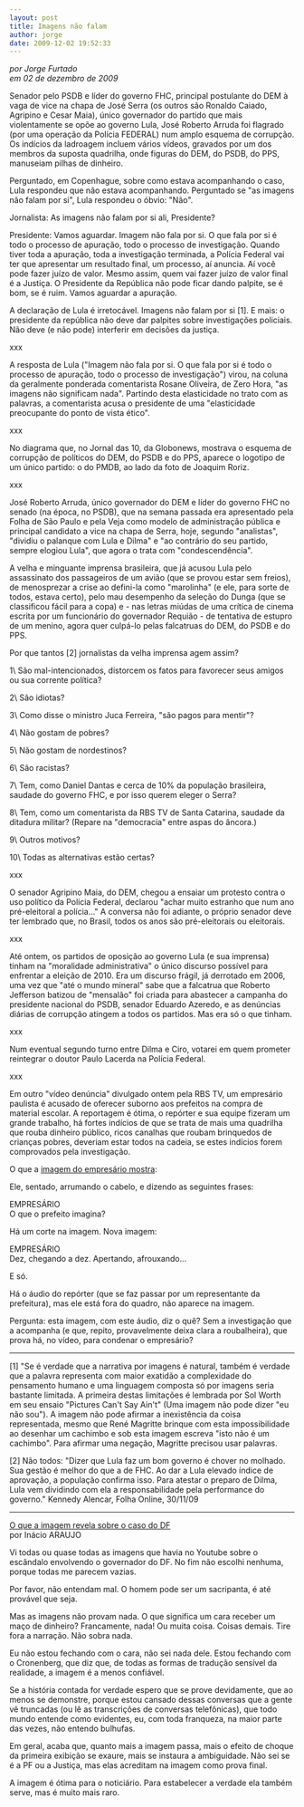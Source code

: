```yaml
---
layout: post
title: Imagens não falam
author: jorge
date: 2009-12-02 19:52:33
---
```

*por Jorge Furtado*\
*em 02 de dezembro de 2009*

Senador pelo PSDB e líder do governo FHC, principal postulante do DEM à vaga de vice na chapa de José Serra (os outros são Ronaldo Caiado, Agripino e Cesar Maia), único governador do partido que mais violentamente se opõe ao governo Lula, José Roberto Arruda foi flagrado (por uma operação da Polícia FEDERAL) num amplo esquema de corrupção. Os indícios da ladroagem incluem vários vídeos, gravados por um dos membros da suposta quadrilha, onde figuras do DEM, do PSDB, do PPS, manuseiam pilhas de dinheiro.

Perguntado, em Copenhague, sobre como estava acompanhando o caso, Lula respondeu que não estava acompanhando. Perguntado se "as imagens não falam por si", Lula respondeu o óbvio: "Não". 

Jornalista: As imagens não falam por si ali, Presidente?

Presidente: Vamos aguardar. Imagem não fala por si. O que fala por si é todo o processo de apuração, todo o processo de investigação. Quando tiver toda a apuração, toda a investigação terminada, a Polícia Federal vai ter que apresentar um resultado final, um processo, aí anuncia. Aí você pode fazer juízo de valor. Mesmo assim, quem vai fazer juízo de valor final é a Justiça. O Presidente da República não pode ficar dando palpite, se é bom, se é ruim. Vamos aguardar a apuração.

A declaração de Lula é irretocável. Imagens não falam por si \[1]. E mais: o presidente da república não deve dar palpites sobre investigações policiais. Não deve (e não pode) interferir em decisões da justiça.

xxx

A resposta de Lula ("Imagem não fala por si. O que fala por si é todo o processo de apuração, todo o processo de investigação") virou, na coluna da geralmente ponderada comentarista Rosane Oliveira, de Zero Hora, "as imagens não significam nada". Partindo desta elasticidade no trato com as palavras, a comentarista acusa o presidente de uma "elasticidade preocupante do ponto de vista ético". 

xxx

No diagrama que, no Jornal das 10, da Globonews, mostrava o esquema de corrupção de políticos do DEM, do PSDB e do PPS, aparece o logotipo de um único partido: o do PMDB, ao lado da foto de Joaquim Roriz.

xxx

José Roberto Arruda, único governador do DEM e líder do governo FHC no senado (na época, no PSDB), que na semana passada era apresentado pela Folha de São Paulo e pela Veja como modelo de administração pública e principal candidato a vice na chapa de Serra, hoje, segundo "analistas", "dividiu o palanque com Lula e Dilma" e "ao contrário do seu partido, sempre elogiou Lula", que agora o trata com "condescendência". 

A velha e minguante imprensa brasileira, que já acusou Lula pelo assassinato dos passageiros de um avião (que se provou estar sem freios), de menosprezar a crise ao defini-la como "marolinha" (e ele, para sorte de todos, estava certo), pelo mau desempenho da seleção do Dunga (que se classificou fácil para a copa) e - nas letras miúdas de uma crítica de cinema escrita por um funcionário do governador Requião - de tentativa de estupro de um menino, agora quer culpá-lo pelas falcatruas do DEM, do PSDB e do PPS.

Por que tantos \[2] jornalistas da velha imprensa agem assim?

1\ São mal-intencionados, distorcem os fatos para favorecer seus amigos ou sua corrente política?

2\ São idiotas?

3\ Como disse o ministro Juca Ferreira, "são pagos para mentir"?

4\ Não gostam de pobres?

5\ Não gostam de nordestinos?

6\ São racistas?

7\ Tem, como Daniel Dantas e cerca de 10% da população brasileira, saudade do governo FHC, e por isso querem eleger o Serra?

8\ Tem, como um comentarista da RBS TV de Santa Catarina, saudade da ditadura militar? (Repare na "democracia" entre aspas do âncora.)

9\ Outros motivos?

10\ Todas as alternativas estão certas?

xxx

O senador Agripino Maia, do DEM, chegou a ensaiar um protesto contra o uso político da Polícia Federal, declarou "achar muito estranho que num ano pré-eleitoral a polícia..." A conversa não foi adiante, o próprio senador deve ter lembrado que, no Brasil, todos os anos são pré-eleitorais ou eleitorais.

xxx

Até ontem, os partidos de oposição ao governo Lula (e sua imprensa) tinham na "moralidade administrativa" o único discurso possível para enfrentar a eleição de 2010. Era um discurso frágil, já derrotado em 2006, uma vez que "até o mundo mineral" sabe que a falcatrua que Roberto Jefferson batizou de "mensalão" foi criada para abastecer a campanha do presidente nacional do PSDB, senador Eduardo Azeredo, e as denúncias diárias de corrupção atingem a todos os partidos. Mas era só o que tinham.

xxx

Num eventual segundo turno entre Dilma e Ciro, votarei em quem prometer reintegrar o doutor Paulo Lacerda na Polícia Federal.

xxx 

Em outro "vídeo denúncia" divulgado ontem pela RBS TV, um empresário paulista é acusado de oferecer suborno aos prefeitos na compra de material escolar. A reportagem é ótima, o repórter e sua equipe fizeram um grande trabalho, há fortes indícios de que se trata de mais uma quadrilha que rouba dinheiro público, ricos canalhas que roubam brinquedos de crianças pobres, deveriam estar todos na cadeia, se estes indícios forem comprovados pela investigação.

O que a [imagem do empresário mostra](http://mediacenter.clicrbs.com.br/templates/player.aspx?uf=1&contentID=88387&channel=45):

Ele, sentado, arrumando o cabelo, e dizendo as seguintes frases:

EMPRESÁRIO\
O que o prefeito imagina?

Há um corte na imagem. Nova imagem:

EMPRESÁRIO\
Dez, chegando a dez. Apertando, afrouxando...

E só.

Há o áudio do repórter (que se faz passar por um representante da prefeitura), mas ele está fora do quadro, não aparece na imagem.

Pergunta: esta imagem, com este áudio, diz o quê? Sem a investigação que a acompanha (e que, repito, provavelmente deixa clara a roubalheira), que prova há, no vídeo, para condenar o empresário? 

- - -

\[﻿1] "Se é verdade que a narrativa por imagens é natural, também é verdade que a palavra representa com maior exatidão a complexidade do pensamento humano e uma linguagem composta só por imagens seria bastante limitada. A primeira destas limitações é lembrada por Sol Worth em seu ensaio "Pictures Can't Say Ain't" (Uma imagem não pode dizer "eu não sou"). A imagem não pode afirmar a inexistência da coisa representada, mesmo que René Magritte brinque com esta impossibilidade ao desenhar um cachimbo e sob esta imagem escreva "isto não é um cachimbo". Para afirmar uma negação, Magritte precisou usar palavras.

\[﻿2] Não todos: "Dizer que Lula faz um bom governo é chover no molhado. Sua gestão é melhor do que a de FHC. Ao dar a Lula elevado índice de aprovação, a população confirma isso. Para atestar o preparo de Dilma, Lula vem dividindo com ela a responsabilidade pela performance do governo." Kennedy Alencar, Folha Online, 30/11/09

- - -

[O que a imagem revela sobre o caso do DF](http://mediacenter.clicrbs.com.br/templates/player.aspx?uf=1&contentID=88387&channel=45)\
por Inácio ARAUJO

Vi todas ou quase todas as imagens que havia no Youtube sobre o escândalo envolvendo o governador do DF. No fim não escolhi nenhuma, porque todas me parecem vazias.

Por favor, não entendam mal. O homem pode ser um sacripanta, é até provável que seja.

Mas as imagens não provam nada. O que significa um cara receber um maço de dinheiro? Francamente, nada! Ou muita coisa. Coisas demais. Tire fora a narração. Não sobra nada.

Eu não estou fechando com o cara, não sei nada dele. Estou fechando com o Cronenberg, que diz que, de todas as formas de tradução sensível da realidade, a imagem é a menos confiável.

Se a história contada for verdade espero que se prove devidamente, que ao menos se demonstre, porque estou cansado dessas conversas que a gente vê truncadas (ou lê as transcrições de conversas telefônicas), que todo mundo entende como evidentes, eu, com toda franqueza, na maior parte das vezes, não entendo bulhufas.

Em geral, acaba que, quanto mais a imagem passa, mais o efeito de choque da primeira exibição se exaure, mais se instaura a ambiguidade.
Não sei se é a PF ou a Justiça, mas elas acreditam na imagem como prova final.

A imagem é ótima para o noticiário. Para estabelecer a verdade ela também serve, mas é muito mais raro.